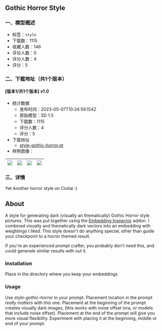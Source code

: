 ## Gothic Horror Style
### 一、模型概述

- 标签：`style`
- 下载数：1115
- 收藏人数：148
- 评论人数：0
- 评分人数：4
- 评分：5

### 二、下载地址（共1个版本）

#### [版本1/共1个版本] v1.0

- 统计数据
  - 发布时间：2023-05-07T10:24:59.154Z
  - 原始模型：SD 1.5
  - 下载数：1115
  - 评分人数：4
  - 评分：5
- 下载地址
  - [style-gothic-horror.pt](https://civitai.com/api/download/models/64675)
- 样例图像：

| <img src="https://image.civitai.com/xG1nkqKTMzGDvpLrqFT7WA/d564eee2-08f6-4af1-ad94-a5fadbe57158/width=450/714757.jpeg" /> | <img src="https://image.civitai.com/xG1nkqKTMzGDvpLrqFT7WA/72191f03-6adf-486f-9c3a-443e5687e3e0/width=450/715388.jpeg" /> | <img src="https://image.civitai.com/xG1nkqKTMzGDvpLrqFT7WA/413a2574-915b-49d9-a497-ac8e32c65090/width=450/714759.jpeg" /> | <img src="https://image.civitai.com/xG1nkqKTMzGDvpLrqFT7WA/035e8f25-68c8-46c8-aa23-4ce30760b27d/width=450/714763.jpeg" /> |
| ---- | ---- | ---- | ---- |


### 三、详情
<p>Yet Another horror style on Civitai :)</p><h2>About</h2><p>A style for generating dark (visually an thematically) Gothic Horror style pictures. This was put together using the <a target="_blank" rel="ugc" href="https://github.com/tkalayci71/embedding-inspector">Embedding Inspector</a> addon. I combined visually and thematically dark vectors into an embedding with weightings I liked. This style doesn't do anything special, other than guide your checkpoint to a horror themed result.</p><p></p><p>If you're an experienced prompt crafter, you probably don't need this, and could generate similar results with out it.</p><p></p><h3>Installation</h3><p>Place in the directory where you keep your embeddings</p><p></p><h3>Usage</h3><p></p><p>Use <em>style-gothic-horror</em> in your prompt. Placement location in the prompt <em>really</em> <em>matters</em> with this one. Placement at the beginning of the prompt creates visually dark images, (this works with noise offset lora, or models that include noise offset). Placement at the end of the prompt will give you more visual flexibility. Experiment with placing it at the beginning, middle or end of your prompt.</p>
